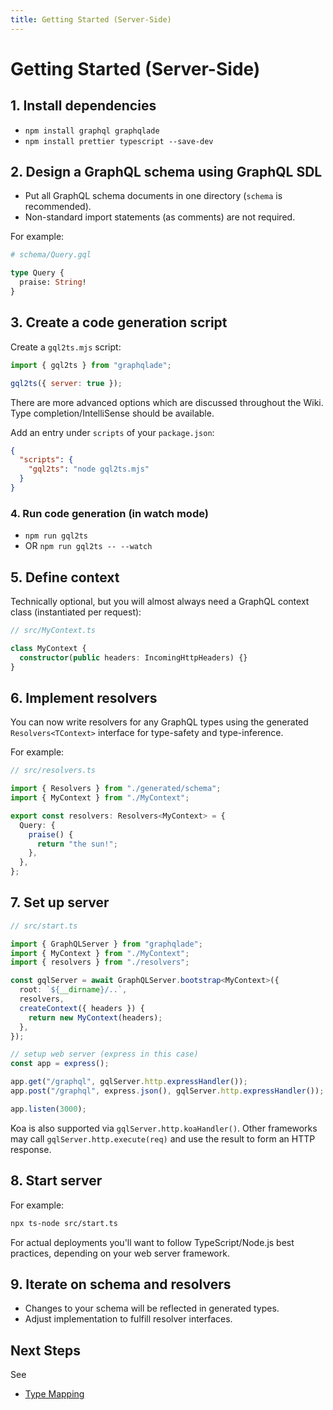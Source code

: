 ```yaml
---
title: Getting Started (Server-Side)
---
```


# Getting Started (Server-Side)

## 1. Install dependencies

- `npm install graphql graphqlade`
- `npm install prettier typescript --save-dev`

## 2. Design a GraphQL schema using GraphQL SDL

- Put all GraphQL schema documents in one directory (`schema` is recommended).
- Non-standard import statements (as comments) are not required.

For example:

```graphql
# schema/Query.gql

type Query {
  praise: String!
}
```

## 3. Create a code generation script

Create a `gql2ts.mjs` script:

```js
import { gql2ts } from "graphqlade";

gql2ts({ server: true });
```

There are more advanced options which are discussed throughout the Wiki.
Type completion/IntelliSense should be available.

Add an entry under `scripts` of your `package.json`:

```json
{
  "scripts": {
    "gql2ts": "node gql2ts.mjs"
  }
}
```

### 4. Run code generation (in watch mode)

- `npm run gql2ts`
- OR `npm run gql2ts -- --watch`

## 5. Define context

Technically optional, but you will almost always need a GraphQL context class (instantiated per request):

```ts
// src/MyContext.ts

class MyContext {
  constructor(public headers: IncomingHttpHeaders) {}
}
```

## 6. Implement resolvers

You can now write resolvers for any GraphQL types using the generated
`Resolvers<TContext>` interface for type-safety and type-inference.

For example:

```ts
// src/resolvers.ts

import { Resolvers } from "./generated/schema";
import { MyContext } from "./MyContext";

export const resolvers: Resolvers<MyContext> = {
  Query: {
    praise() {
      return "the sun!";
    },
  },
};
```

## 7. Set up server

```ts
// src/start.ts

import { GraphQLServer } from "graphqlade";
import { MyContext } from "./MyContext";
import { resolvers } from "./resolvers";

const gqlServer = await GraphQLServer.bootstrap<MyContext>({
  root: `${__dirname}/..`,
  resolvers,
  createContext({ headers }) {
    return new MyContext(headers);
  },
});

// setup web server (express in this case)
const app = express();

app.get("/graphql", gqlServer.http.expressHandler());
app.post("/graphql", express.json(), gqlServer.http.expressHandler());

app.listen(3000);
```

Koa is also supported via `gqlServer.http.koaHandler()`.
Other frameworks may call `gqlServer.http.execute(req)` and use the result to form an HTTP response.

## 8. Start server

For example:

```sh
npx ts-node src/start.ts
```

For actual deployments you'll want to follow TypeScript/Node.js best practices, depending on your web server framework.

## 9. Iterate on schema and resolvers

- Changes to your schema will be reflected in generated types.
- Adjust implementation to fulfill resolver interfaces.

## Next Steps

See

- [Type Mapping](https://morris.github.io/graphqlade/server-side/type-mapping)
